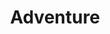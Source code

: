 ---
title: Adventure
image: "https://googledrive.com/host/0B-rUPb5gojEtYVVZQ0FULUtiV0U/Chna-Yang-Shou-105.jpg"
link-label: "Live Vicariously Through Our Adventures"
link: life
---